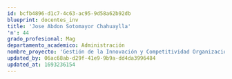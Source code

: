 ```yaml
---
id: bcfb4896-d1c7-4c63-ac95-9d58a62b92db
blueprint: docentes_inv
title: 'Jose Abdon Sotomayor Chahuaylla'
'n': 44
grado_profesional: Mag
departamento_academico: Administración
nombre_proyecto: 'Gestión de la Innovación y Competitividad Organizacional en el Sector Educación'
updated_by: 06ac68ab-d29f-41e9-9b9a-dd4da3996484
updated_at: 1693236154
---
```

